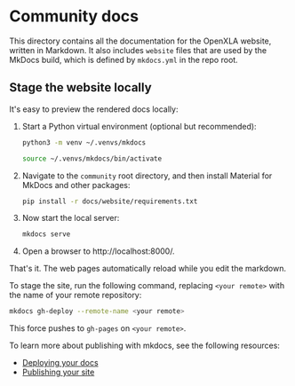 # Community docs

This directory contains all the documentation for the OpenXLA website, written
in Markdown. It also includes `website` files that are used by the MkDocs build,
which is defined by `mkdocs.yml` in the repo root.

## Stage the website locally

It's easy to preview the rendered docs locally:

1. Start a Python virtual environment (optional but recommended):

    ```bash
    python3 -m venv ~/.venvs/mkdocs

    source ~/.venvs/mkdocs/bin/activate
    ```

2. Navigate to the `community` root directory, and then
   install Material for MkDocs and other packages:

    ```bash
    pip install -r docs/website/requirements.txt
    ```

3. Now start the local server:

    ```bash
    mkdocs serve
    ```

4. Open a browser to http://localhost:8000/.

That's it. The web pages automatically reload while you edit the markdown.

To stage the site, run the following command, replacing `<your remote>` with
the name of your remote repository:

```bash
mkdocs gh-deploy --remote-name <your remote>
```

This force pushes to `gh-pages` on `<your remote>`.

To learn more about publishing with mkdocs, see the following resources:

* [Deploying your docs](https://www.mkdocs.org/user-guide/deploying-your-docs/)
* [Publishing your site](https://squidfunk.github.io/mkdocs-material/publishing-your-site/)
